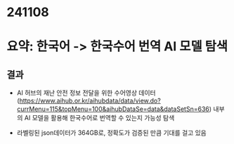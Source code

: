 # 241108

# 요약: 한국어 -> 한국수어 번역 AI 모델 탐색

## 결과

- AI 허브의 재난 안전 정보 전달을 위한 수어영상 데이터(https://www.aihub.or.kr/aihubdata/data/view.do?currMenu=115&topMenu=100&aihubDataSe=data&dataSetSn=636) 내부의 AI 모델을 활용해 한국수어로 번역할 수 있는지 가능성 탐색

- 라벨링된 json데이터가 364GB로, 정확도가 검증된 만큼 기대를 걸고 있음
